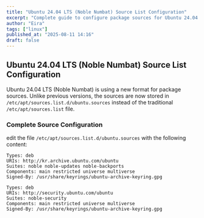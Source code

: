 ```yaml
---
title: "Ubuntu 24.04 LTS (Noble Numbat) Source List Configuration"
excerpt: "Complete guide to configure package sources for Ubuntu 24.04 Noble Numbat"
author: "Eira"
tags: ["linux"]
published_at: "2025-08-11 14:16"
draft: false
---
```


## Ubuntu 24.04 LTS (Noble Numbat) Source List Configuration

Ubuntu 24.04 LTS (Noble Numbat) is using a new format for package sources. Unlike previous versions, the sources are now stored in `/etc/apt/sources.list.d/ubuntu.sources` instead of the traditional `/etc/apt/sources.list` file.


### Complete Source Configuration

edit the file `/etc/apt/sources.list.d/ubuntu.sources` with the following content:

```
Types: deb
URIs: http://kr.archive.ubuntu.com/ubuntu
Suites: noble noble-updates noble-backports
Components: main restricted universe multiverse
Signed-By: /usr/share/keyrings/ubuntu-archive-keyring.gpg

Types: deb
URIs: http://security.ubuntu.com/ubuntu
Suites: noble-security
Components: main restricted universe multiverse
Signed-By: /usr/share/keyrings/ubuntu-archive-keyring.gpg
```